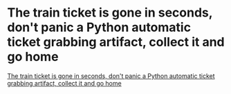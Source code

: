 # The train ticket is gone in seconds, don't panic a Python automatic ticket grabbing artifact, collect it and go home
[The train ticket is gone in seconds, don't panic a Python automatic ticket grabbing artifact, collect it and go home](https://aiwithcloud.com/2022/09/19/the_train_ticket_is_gone_in_seconds_dont_panic_a_python_automatic_ticket_grabbing_artifact_collect_it_and_go_home/)